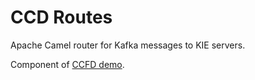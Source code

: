 # CCD Routes

Apache Camel router for Kafka messages to KIE servers.

Component of [CCFD demo](https://github.com/ruivieira/ccfd-demo).

